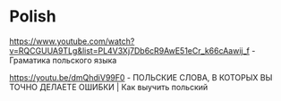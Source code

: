# Polish

https://www.youtube.com/watch?v=RQCGUUA9TLg&list=PL4V3Xj7Db6cR9AwE51eCr_k66cAawij_f - Граматика польского языка

https://youtu.be/dmQhdiV99F0 - ПОЛЬСКИЕ СЛОВА, В КОТОРЫХ ВЫ ТОЧНО ДЕЛАЕТЕ ОШИБКИ | Как выучить польский
